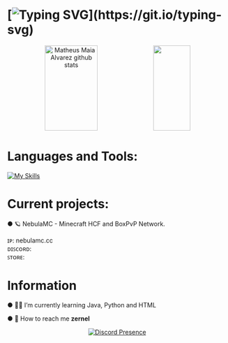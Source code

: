 # [![Typing SVG](https://readme-typing-svg.herokuapp.com/?color=ffffff&size=35&center=true&vCenter=true&width=1000&lines=Hello,+my+name+is+Zernel.;)](https://git.io/typing-svg)

<div align="center">  
  <img width="49%" height="195px" src="https://github-readme-stats.vercel.app/api?username=Zernel09&show_icons=true&count_private=true&hide_border=true&title_color=7FFFD4&icon_color=7FFFD4&text_color=c9d1d9&bg_color=0d1117" alt="Matheus Maia Alvarez github stats" /> 
  <img width="41%" height="195px" src="https://github-readme-stats.vercel.app/api/top-langs/?username=Nowacho&layout=compact&hide_border=true&title_color=7FFFD4&text_color=7FFFD4&bg_color=0d1117" />
</div>

# Languages and Tools:
[![My Skills](https://skillicons.dev/icons?i=java,html,python,mongodb,redis,maven,idea)](https://skillicons.dev)

# Current projects:

● 🪐 NebulaMC - Minecraft HCF and BoxPvP Network.
<p> ɪᴘ: nebulamc.cc <br>
ᴅɪꜱᴄᴏʀᴅ: <a href="https://discord.nebulamc.cc"> </a> <br>
ꜱᴛᴏʀᴇ: <a href="https://store.nebulamc.cc"> </a>
</p>


# Information

● 👷‍♂️ I’m currently learning Java, Python and HTML

● 🧭 How to reach me **zernel**

<p align="center">
  <a href="https://discord.com/users/382345938779242499" target="_blank" rel="nofollow">
        <img src="https://lanyard.cnrad.dev/api/382345938779242499?&animated=true&borderRadius=30px&idleMessage=Nothing..." alt="Discord Presence" align="center">
    </a>
</p>
